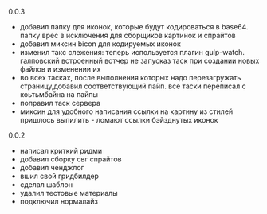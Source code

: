 0.0.3

- добавил папку для иконок, которые будут кодироваться в base64. папку врес в исключения для сборщиков картинок и спрайтов
- добавил миксин bicon для кодируемых иконок
- изменил такс слежения: теперь используется плагин gulp-watch.
галповский встроенный вотчер не запусказ таск при создании новых файлов и изменении их
- во всех тасках, после выполнения которых надо перезагружать страницу,добавил соответствующий пайп. все таски переписал с коьтьмбайна на пайпы
- поправил таск сервера
- миксин для удобного написания ссылки на картину из стилей пришлось выпилить - ломают ссылки бэйзднутых иконок

0.0.2

- написал криткий ридми
- добавил сборку свг спрайтов
- добавил ченджлог
- вшил свой гридбилдер
- сделал шаблон
- удалил тестовые материалы
- подключил нормалайз